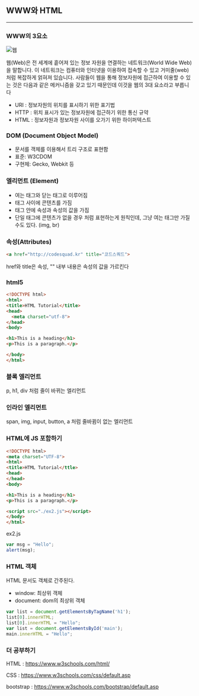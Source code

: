## WWW와 HTML
---

### WWW의 3요소

![웹](http://cfile8.uf.tistory.com/image/2678CA44552E9349021EB0)

웹(Web)은 전 세계에 흩어져 있는 정보 자원을 연결하는 네트워크(World Wide Web)을 말합니다. 이 네트워크는 컴퓨터와 인터넷을 이용하여 접속할 수 있고 거미줄(web)처럼 복잡하게 얽혀져 있습니다. 사람들이 웹을 통해 정보자원에 접근하여 이용할 수 있는 것은 다음과 같은 메커니즘을 갖고 있기 때문인데 이것을 웹의 3대 요소라고 부릅니다

* URI : 정보자원의 위치를 표시하기 위한 표기법
* HTTP : 위치 표시가 있는 정보자원에 접근하기 위한 통신 규약
* HTML : 정보자원과 정보자원 사이를 오가기 위한 하이퍼텍스트



### DOM (Document Object Model)

* 문서를 객체를 이용해서 트리 구조로 표현함
* 표준: W3CDOM
* 구현체: Gecko, Webkit 등

### 엘리먼트 (Element)

* 여는 태그와 닫는 태그로 이루어짐
* 태그 사이에 콘텐츠를 가짐
* 태그 안에 속성과 속성의 값을 가짐
* 단일 태그에 콘텐츠가 없을 경우 <tag /> 처럼 표현하는게 원칙인데, 그냥 여는 태그만 가질 수도 있다. (img, br)

### 속성(Attributes)
```html
<a href="http://codesquad.kr" title="코드스쿼드">
```
href와 title은 속성, "" 내부 내용은 속성의 값을 가르킨다

### html5
```html
<!DOCTYPE html>
<html>
<title>HTML Tutorial</title>
<head>
  <meta charset="utf-8">
</head>
<body>

<h1>This is a heading</h1>
<p>This is a paragraph.</p>

</body>
</html>
```

### 블록 엘리먼트

p, h1, div 처럼 줄이 바뀌는 엘리먼트

### 인라인 엘리먼트

span, img, input, button, a 처럼 줄바뀜이 없는 엘리먼트

### HTML에 JS 포함하기
```html
<!DOCTYPE html>
<meta charset="UTF-8">
<html>
<title>HTML Tutorial</ttle>
<head>
</head>
<body>

<h1>This is a heading</h1>
<p>This is a paragraph.</p>

<script src="./ex2.js"></script>
</body>
</html>
```
ex2.js
```javascript
var msg = "Hello";
alert(msg);
```

### HTML 객체

HTML 문서도 객체로 간주된다.

* window: 최상위 객체
* document: dom의 최상위 객체
```javascript
var list = document.getElementsByTagName('h1');
list[0].innerHTML;
list[0].innerHTML = "Hello";
var list = document.getElementsById('main');
main.innerHTML = "Hello";
```

### 더 공부하기

HTML : https://www.w3schools.com/html/

CSS : https://www.w3schools.com/css/default.asp

bootstrap : https://www.w3schools.com/bootstrap/default.asp
